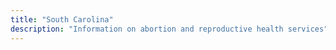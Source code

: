 ```yaml
---
title: "South Carolina"
description: "Information on abortion and reproductive health services"
---
```


